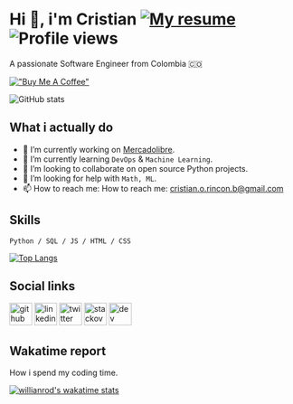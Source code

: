 # Hi 👋, i'm Cristian [![My resume](https://img.shields.io/badge/See-My%20resume-success)](https://resume.io/r/CYnX5Fise) ![Profile views](https://gpvc.arturio.dev/cristian-rincon)
A passionate Software Engineer from Colombia 🇨🇴

[!["Buy Me A Coffee"](https://www.buymeacoffee.com/assets/img/custom_images/orange_img.png)](https://www.buymeacoffee.com/cristianr)

![GitHub stats](https://github-readme-stats.vercel.app/api?username=cristian-rincon&show_icons=true&count_private=true)  

## What i actually do

- 🔭 I’m currently working on [Mercadolibre](https://www.mercadolibre.com.co/). 
- 🌱 I’m currently learning `DevOps` & `Machine Learning`.
- 👯 I’m looking to collaborate on open source Python projects. 
- 🤔 I’m looking for help with `Math, ML`. 
- 📫 How to reach me: How to reach me: cristian.o.rincon.b@gmail.com

## Skills

`Python / SQL / JS / HTML / CSS`

[![Top Langs](https://github-readme-stats.vercel.app/api/top-langs/?username=cristian-rincon&langs_count=8)](https://github.com/anuraghazra/github-readme-stats)

## Social links

[<img src='https://cdn.jsdelivr.net/npm/simple-icons@3.0.1/icons/github.svg' alt='github' height='40'>](https://github.com/cristian-rincon) [<img src='https://cdn.jsdelivr.net/npm/simple-icons@3.0.1/icons/linkedin.svg' alt='linkedin' height='40'>](https://www.linkedin.com/in/cristian-rincon/) [<img src='https://cdn.jsdelivr.net/npm/simple-icons@3.0.1/icons/twitter.svg' alt='twitter' height='40'>](https://twitter.com/uncristianr) [<img src='https://cdn.jsdelivr.net/npm/simple-icons@3.0.1/icons/stackoverflow.svg' alt='stackoverflow' height='40'>](https://stackoverflow.com/users/12010919) [<img src='https://cdn.jsdelivr.net/npm/simple-icons@3.0.1/icons/dev-dot-to.svg' alt='dev' height='40'>](https://dev.to/cristianrincon) 

## Wakatime report

How i spend my coding time.

[![willianrod's wakatime stats](https://github-readme-stats.vercel.app/api/wakatime?username=cristianrincon)](https://github.com/anuraghazra/github-readme-stats)
